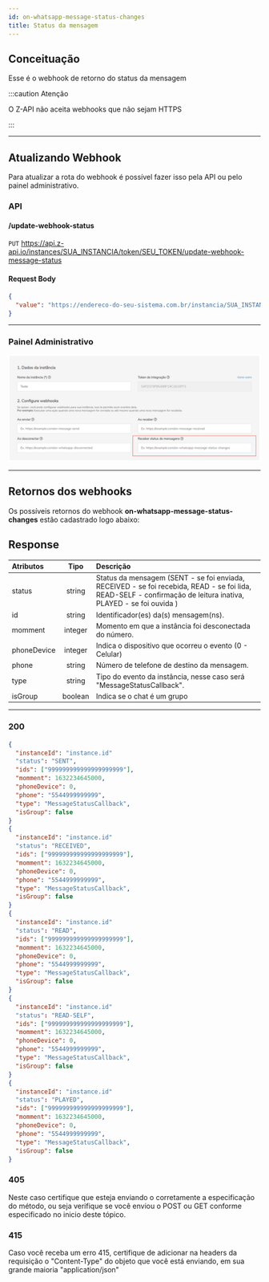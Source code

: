 ```yaml
---
id: on-whatsapp-message-status-changes
title: Status da mensagem
---
```


## Conceituação

Esse é o webhook de retorno do status da mensagem

:::caution Atenção

O Z-API não aceita webhooks que não sejam HTTPS

:::

---

## Atualizando Webhook

Para atualizar a rota do webhook é possível fazer isso pela API ou pelo painel administrativo.

### API

#### /update-webhook-status

`PUT` https://api.z-api.io/instances/SUA_INSTANCIA/token/SEU_TOKEN/update-webhook-message-status

#### Request Body

```json
{
  "value": "https://endereco-do-seu-sistema.com.br/instancia/SUA_INSTANCIA/status"
}
```

---

### Painel Administrativo

![img](../../img/status.png)

---

## Retornos dos webhooks

Os possíveis retornos do webhook **on-whatsapp-message-status-changes** estão cadastrado logo abaixo:

## Response

| Atributos | Tipo | Descrição |
| :-- | :-: | :-- |
| status | string | Status da mensagem (SENT - se foi enviada, RECEIVED - se foi recebida, READ - se foi lida, READ-SELF - confirmação de leitura inativa, PLAYED - se foi ouvida ) |
| id | string | Identificador(es) da(s) mensagem(ns). |
| momment | integer | Momento em que a instância foi desconectada do número. |
| phoneDevice | integer | Indica o dispositivo que ocorreu o evento (0 - Celular)|
| phone | string | Número de telefone de destino da mensagem. |
| type  | string | Tipo do evento da instância, nesse caso será "MessageStatusCallback". |
| isGroup  | boolean | Indica se o chat é um grupo|
---

### 200

```json
{
  "instanceId": "instance.id"
  "status": "SENT",
  "ids": ["999999999999999999999"],
  "momment": 1632234645000,
  "phoneDevice": 0,
  "phone": "5544999999999",
  "type": "MessageStatusCallback",
  "isGroup": false
}
{
  "instanceId": "instance.id"
  "status": "RECEIVED",
  "ids": ["999999999999999999999"],
  "momment": 1632234645000,
  "phoneDevice": 0,
  "phone": "5544999999999",
  "type": "MessageStatusCallback",
  "isGroup": false
}
{
  "instanceId": "instance.id"
  "status": "READ",
  "ids": ["999999999999999999999"],
  "momment": 1632234645000,
  "phoneDevice": 0,
  "phone": "5544999999999",
  "type": "MessageStatusCallback",
  "isGroup": false
}
{
  "instanceId": "instance.id"
  "status": "READ-SELF",
  "ids": ["999999999999999999999"],
  "momment": 1632234645000,
  "phoneDevice": 0,
  "phone": "5544999999999",
  "type": "MessageStatusCallback",
  "isGroup": false
}
{
  "instanceId": "instance.id"
  "status": "PLAYED",
  "ids": ["999999999999999999999"],
  "momment": 1632234645000,
  "phoneDevice": 0,
  "phone": "5544999999999",
  "type": "MessageStatusCallback",
  "isGroup": false
}
```

### 405

Neste caso certifique que esteja enviando o corretamente a especificação do método, ou seja verifique se você enviou o POST ou GET conforme especificado no inicio deste tópico.

### 415

Caso você receba um erro 415, certifique de adicionar na headers da requisição o "Content-Type" do objeto que você está enviando, em sua grande maioria "application/json"

<!--
## Code

<iframe src="//api.apiembed.com/?source=https://raw.githubusercontent.com/Z-API/z-api-docs/main/json-examples/on-whatsapp-message-status-changes.json&targets=all" frameborder="0" scrolling="no" width="100%" height="500px" seamless></iframe> -->

